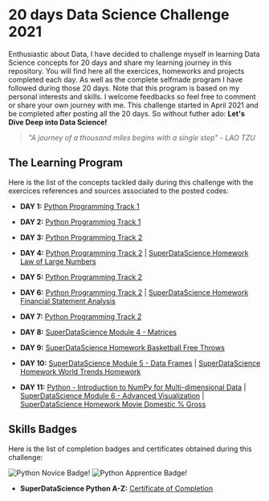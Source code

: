 # 20 days Data Science Challenge 2021  

Enthusiastic about Data, I have decided to challenge myself in learning Data Science concepts for 20 days and share my learning journey in this repository. You will find here all the exercices, homeworks and projects completed each day. As well as the complete selfmade program I have followed during those 20 days. Note that this program is based on my personal interests and skills. I welcome feedbacks so feel free to comment or share your own journey with me. This challenge started in April 2021 and be completed after posting all the 20 days. So without futher ado: **Let's Dive Deep into Data Science!**  

 > *"A journey of a thousand miles begins with a single step" - LAO TZU*  

  
## The Learning Program  

Here is the list of the concepts tackled daily during this challenge with the exercices references and sources associated to the posted codes: 

- **DAY 1:** [Python Programming Track 1](https://www.skillsoft.com/journey/python-novice-to-pythonista-1fe73a9b-d238-477e-bc15-273e52f8b7ba?track=55115d32-0d94-45bb-9aa9-53a71fe81b83)  

- **DAY 2:** [Python Programming Track 1](https://www.skillsoft.com/journey/python-novice-to-pythonista-1fe73a9b-d238-477e-bc15-273e52f8b7ba?track=55115d32-0d94-45bb-9aa9-53a71fe81b83)  

- **DAY 3:** [Python Programming Track 2](https://www.skillsoft.com/journey/python-novice-to-pythonista-1fe73a9b-d238-477e-bc15-273e52f8b7ba?track=a240f579-6c45-4716-8f6c-64d473ab9ece)  

- **DAY 4:** [Python Programming Track 2](https://www.skillsoft.com/journey/python-novice-to-pythonista-1fe73a9b-d238-477e-bc15-273e52f8b7ba?track=a240f579-6c45-4716-8f6c-64d473ab9ece) | [SuperDataScience Homework Law of Large Numbers](https://www.superdatascience.com/courses/python-programming/module-2/homework-law-of-large-numbers-2)  

- **DAY 5:** [Python Programming Track 2](https://www.skillsoft.com/journey/python-novice-to-pythonista-1fe73a9b-d238-477e-bc15-273e52f8b7ba?track=a240f579-6c45-4716-8f6c-64d473ab9ece)  

- **DAY 6:** [Python Programming Track 2](https://www.skillsoft.com/journey/python-novice-to-pythonista-1fe73a9b-d238-477e-bc15-273e52f8b7ba?track=a240f579-6c45-4716-8f6c-64d473ab9ece) | [SuperDataScience Homework Financial Statement Analysis](https://www.superdatascience.com/courses/python-programming/module-3/homework-financial-statement)

- **DAY 7:** [Python Programming Track 2](https://www.skillsoft.com/journey/python-novice-to-pythonista-1fe73a9b-d238-477e-bc15-273e52f8b7ba?track=a240f579-6c45-4716-8f6c-64d473ab9ece)

- **DAY 8:** [SuperDataScience Module 4 - Matrices](https://www.superdatascience.com/courses/python-programming/module-4/homework-basketball-free-throws-2)  

- **DAY 9:** [SuperDataScience Homework Basketball Free Throws](https://www.superdatascience.com/courses/python-programming/module-4/homework-basketball-free-throws-2)  

- **DAY 10:** [SuperDataScience Module 5 - Data Frames](https://www.superdatascience.com/courses/python-programming/module-5/importing-data-into-python) | [SuperDataScience Homework World Trends Homework](https://www.superdatascience.com/courses/python-programming/module-5/homework-world-trends-2)  

- **DAY 11:** [Python - Introduction to NumPy for Multi-dimensional Data](https://bred.percipio.com/courses/142a6430-d900-11e8-8a17-cfd888227de4/videos/586440c0-d901-11e8-8a17-cfd888227de4?tab=content) | [SuperDataScience Module 6 - Advanced Visualization](https://www.superdatascience.com/courses/python-programming/module-6/homework-movie-domestic-gross) | [SuperDataScience Homework Movie Domestic % Gross](https://www.superdatascience.com/courses/python-programming/module-6/homework-movie-domestic-gross)  


  
## Skills Badges 

Here is the list of completion badges and certificates obtained during this challenge:  

![Python Novice Badge!](https://eu.api.accredible.com/v1/frontend/credential_website_embed_image/badge/742089) ![Python Apprentice Badge!](https://eu.api.accredible.com/v1/frontend/credential_website_embed_image/badge/776010)  

- **SuperDataScience Python A-Z:** [Certificate of Completion](https://sds-platform-public.s3.us-east-2.amazonaws.com/users/pPpxDpzGydQGPJn9r/course-certificates/mhC2Z2Hu9y3mKN3M7.pdf)



  

